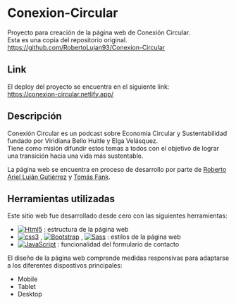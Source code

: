 # Conexion-Circular
Proyecto para creación de la página web de Conexión Circular.</br>
Esta es una copia del repositorio original.</br>
https://github.com/RobertoLujan93/Conexion-Circular

## Link
El deploy del proyecto se encuentra en el siguiente link:
</br>
https://conexion-circular.netlify.app/

## Descripción 
Conexión Circular es un podcast sobre Economía Circular y
Sustentabilidad fundado por Viridiana Bello Huitle y Elga Velásquez.
</br>
Tiene como misión difundir estos temas a todos con el objetivo de lograr una transición hacia una vida más sustentable.
</br>

La página web se encuentra en proceso de desarrollo por parte de [Roberto Ariel Luján Gutiérrez](https://github.com/RobertoLujan93) y [Tomás Fank](https://github.com/tomasfank).

## Herramientas utilizadas
Este sitio web fue desarrollado desde cero con las siguientes herramientas:
- [![Html5](https://img.shields.io/badge/HTML5-E34F26?style=for-the-badge&logo=html5&logoColor=white&labelColor=101010)](#) : estructura de la página web
- [![css3](https://img.shields.io/badge/CSS3-1572B6?style=for-the-badge&logo=css3&logoColor=white&labelColor=101010)](#) , [![Bootstrap](https://img.shields.io/badge/Bootstrap-563D7C?style=for-the-badge&logo=bootstrap&logoColor=white&labelColor=101010)](#) , [![Sass](https://img.shields.io/badge/Sass-bf4080?style=for-the-badge&logo=sass&logoColor=white&labelColor=101010)](#) : estilos de la página web
- [![JavaScript](https://img.shields.io/badge/JavaScript-F7DF1E?style=for-the-badge&logo=javascript&logoColor=white&labelColor=101010)](#) : funcionalidad del formulario de contacto

El diseño de la página web comprende medidas responsivas para adaptarse a los diferentes dispostivos principales:
- Mobile
- Tablet
- Desktop

